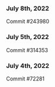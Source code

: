 ### July 8th, 2022

Commit #243980

### July 5th, 2022

Commit #314353


### July 4th, 2022

Commit #72281
